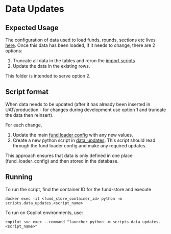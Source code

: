 # Data Updates
## Expected Usage
The configuration of data used to load funds, rounds, sections etc lives [here](/config/fund_loader_config).
Once this data has been loaded, if it needs to change, there are 2 options:
1. Truncate all data in the tables and rerun the [import scripts](/README.md#seeding-fund-data)
1. Update the data in the existing rows.

This folder is intended to serve option 2.

## Script format
When data needs to be updated (after it has already been inserted in UAT/production - for changes during development use option 1 and truncate the data then reinsert).

For each change,
1. Update the main [fund loader config](/config/fund_loader_config/) with any new values.
1. Create a new python script in [data_updates](.). This script should read through the fund loader config and make any required updates.

This approach ensures that data is only defined in one place (fund_loader_config) and then stored in the database.

## Running
To run the script, find the container ID for the fund-store and execute

    docker exec -it <fund_store_container_id> python -m scripts.data_updates.<script_name>

To run on Copilot environments, use:

    copilot svc exec --command "launcher python -m scripts.data_updates.<script_name>"
